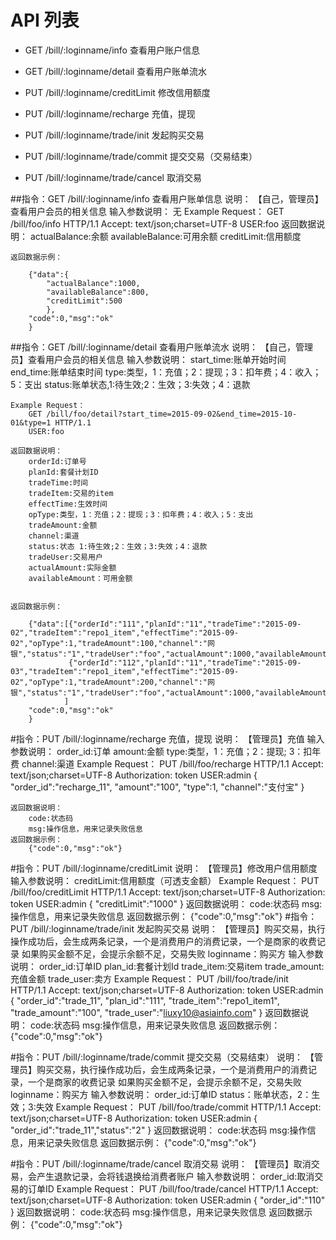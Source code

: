 # API 列表
- GET /bill/:loginname/info 查看用户账户信息

- GET /bill/:loginname/detail 查看用户账单流水

- PUT /bill/:loginname/creditLimit 修改信用额度

- PUT /bill/:loginname/recharge 充值，提现

- PUT /bill/:loginname/trade/init 发起购买交易

- PUT /bill/:loginname/trade/commit 提交交易（交易结束）

- PUT /bill/:loginname/trade/cancel 取消交易


##指令：GET /bill/:loginname/info 查看用户账单信息
	说明：
		【自己，管理员】查看用户会员的相关信息
	输入参数说明：
		无
	Example Request：
		GET /bill/foo/info HTTP/1.1 
		Accept: text/json;charset=UTF-8
		USER:foo
	返回数据说明：
		actualBalance:余额
		availableBalance:可用余额
		creditLimit:信用额度

	返回数据示例：

		{"data":{
			"actualBalance":1000,
			"availableBalance":800,
			"creditLimit":500
			},
		"code":0,"msg":"ok"
		}
##指令：GET /bill/:loginname/detail 查看用户账单流水
	说明：
		【自己，管理员】查看用户会员的相关信息
	输入参数说明：
		start_time:账单开始时间
		end_time:账单结束时间
		type:类型，1：充值；2：提现；3：扣年费；4：收入；5：支出
		status:账单状态,1:待生效;2：生效；3:失效；4：退款
		
	Example Request：
		GET /bill/foo/detail?start_time=2015-09-02&end_time=2015-10-01&type=1 HTTP/1.1 
		USER:foo
		
	返回数据说明：
		orderId:订单号
		planId:套餐计划ID
		tradeTime:时间
		tradeItem:交易的item
		effectTime:生效时间
		opType:类型，1：充值；2：提现；3：扣年费；4：收入；5：支出
		tradeAmount:金额
		channel:渠道
		status:状态 1:待生效;2：生效；3:失效；4：退款
		tradeUser:交易用户
		actualAmount:实际金额
		availableAmount：可用金额
		
	
	返回数据示例：

		{"data":[{"orderId":"111","planId":"11","tradeTime":"2015-09-02","tradeItem":"repo1_item","effectTime":"2015-09-02","opType":1,"tradeAmount":100,"channel":"网银","status":"1","tradeUser":"foo","actualAmount":1000,"availableAmount":800},
				 {"orderId":"112","planId":"11","tradeTime":"2015-09-03","tradeItem":"repo1_item","effectTime":"2015-09-02","opType":1,"tradeAmount":200,"channel":"网银","status":"1","tradeUser":"foo","actualAmount":1000,"availableAmount":600},
			    ]
		"code":0,"msg":"ok"
		}


#指令：PUT /bill/:loginname/recharge 充值，提现
	说明：
		【管理员】充值
	输入参数说明：
		order_id:订单
		amount:金额
		type:类型，1：充值；2：提现; 3：扣年费
		channel:渠道
	Example Request：
		PUT /bill/foo/recharge HTTP/1.1 
		Accept: text/json;charset=UTF-8
		Authorization: token
		USER:admin
		{
			"order_id":"recharge_11",
			"amount":"100",
			"type":1,
			"channel":"支付宝"
		}

	返回数据说明：
		code:状态码
		msg:操作信息，用来记录失败信息
	返回数据示例：
		{"code":0,"msg":"ok"}
#指令：PUT /bill/:loginname/creditLimit
	说明：
		【管理员】修改用户信用额度
	输入参数说明：
		creditLimit:信用额度（可透支金额）
	Example Request：
		PUT /bill/foo/creditLimit HTTP/1.1 
		Accept: text/json;charset=UTF-8
		Authorization: token
		USER:admin
		{
			"creditLimit":"1000"
		}
	返回数据说明：
		code:状态码
		msg:操作信息，用来记录失败信息
	返回数据示例：
		{"code":0,"msg":"ok"}
#指令：PUT /bill/:loginname/trade/init 发起购买交易
	说明：
		【管理员】购买交易，执行操作成功后，会生成两条记录，一个是消费用户的消费记录，一个是商家的收费记录
					   如果购买金额不足，会提示余额不足，交易失败
					   loginname：购买方
	输入参数说明：
		order_id:订单ID
		plan_id:套餐计划Id
		trade_item:交易item
		trade_amount:充值金额
		trade_user:卖方
	Example Request：
		PUT /bill/foo/trade/init HTTP/1.1 
		Accept: text/json;charset=UTF-8
		Authorization: token
		USER:admin
		{
			"order_id":"trade_11",
			"plan_id":"111",
			"trade_item":"repo1_item1",
			"trade_amount":"100",
			"trade_user":"liuxy10@asiainfo.com"
		}
	返回数据说明：
		code:状态码
		msg:操作信息，用来记录失败信息
	返回数据示例：
		{"code":0,"msg":"ok"}

#指令：PUT /bill/:loginname/trade/commit 提交交易（交易结束）
	说明：
		【管理员】购买交易，执行操作成功后，会生成两条记录，一个是消费用户的消费记录，一个是商家的收费记录
					   如果购买金额不足，会提示余额不足，交易失败
					   loginname：购买方
	输入参数说明：
		order_id:订单ID
		status：账单状态，2：生效；3:失效
	Example Request：
		PUT /bill/foo/trade/commit HTTP/1.1 
		Accept: text/json;charset=UTF-8
		Authorization: token
		USER:admin
		{
			"order_id":"trade_11","status":"2"
		}
	返回数据说明：
		code:状态码
		msg:操作信息，用来记录失败信息
	返回数据示例：
		{"code":0,"msg":"ok"}
		
#指令：PUT /bill/:loginname/trade/cancel 取消交易
	说明：
		【管理员】取消交易，会产生退款记录，会将钱退换给消费者账户
	输入参数说明：
		order_id:取消交易的订单ID
	Example Request：
		PUT /bill/foo/trade/cancel HTTP/1.1 
		Accept: text/json;charset=UTF-8
		Authorization: token
		USER:admin
		{
			"order_id":"110"
		}
	返回数据说明：
		code:状态码
		msg:操作信息，用来记录失败信息
	返回数据示例：
		{"code":0,"msg":"ok"}
		
